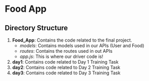 # Food App

## Directory Structure
1. **Food_App**: Contains the code related to the final project.
   * _models_: Contains models used in our APIs (User and Food)
   * _routes_: Contains the routes used in out APIs
   * _app.js_: This is where our driver code is! 
2. **day1**: Contains code related to Day 1 Training Task
3. **day2**: Contains code related to Day 2 Training Task
4. **day3**: Contains code related to Day 3 Training Task


